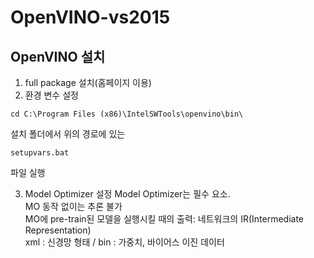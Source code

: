 # OpenVINO-vs2015

## OpenVINO 설치

1. full package 설치(홈페이지 이용)<br/>
2. 환경 변수 설정<br/>
```
cd C:\Program Files (x86)\IntelSWTools\openvino\bin\
```
설치 폴더에서 위의 경로에 있는
```
setupvars.bat
```
파일 실행<br/>

3. Model Optimizer 설정
Model Optimizer는 필수 요소.<br/>
MO 동작 없이는 추론 불가<br/>
MO에 pre-train된 모델을 실행시킬 때의 출력: 네트워크의 IR(Intermediate Representation)<br/>
xml : 신경망 형태 / bin : 가중치, 바이어스 이진 데이터